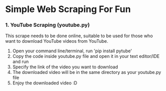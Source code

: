# Simple Web Scraping For Fun


### 1. YouTube Scraping (youtube.py)
This scrape needs to be done online, suitable to be used for those who want to download YouTube videos from YouTube.
1. Open your command line/terminal, run 'pip install pytube'
2. Copy the code inside youtube.py file and open it in your text editor/IDE and run
3. Specify the link of the video you want to download
4. The downloaded video will be in the same directory as your youtube.py file
5. Enjoy the downloaded video :D
